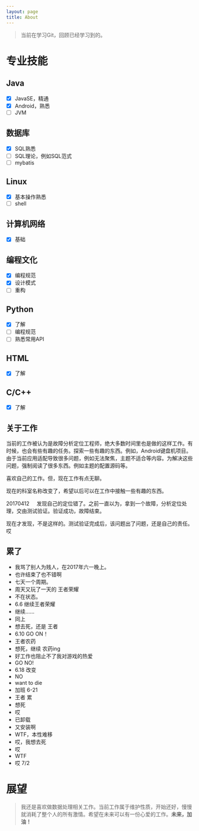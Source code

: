 ```yaml
---
layout: page
title: About
---
```

> 当前在学习Git，回顾已经学习到的。


# 专业技能
## Java
- [x] JavaSE，精通
- [x] Android，熟悉
- [ ] JVM

## 数据库
- [x] SQL熟悉
- [ ] SQL理论，例如SQL范式
- [ ] mybatis

## Linux
- [x] 基本操作熟悉
- [ ] shell

## 计算机网络
- [x] 基础

## 编程文化
- [x] 编程规范
- [x] 设计模式
- [ ] 重构
## Python
- [x] 了解
- [ ] 编程规范
- [ ] 熟悉常用API

## HTML
- [x] 了解

## C/C++
- [x] 了解

## 关于工作
当前的工作被认为是故障分析定位工程师，绝大多数时间里也是做的这样工作。有时候，也会有些有趣的任务。探索一些有趣的东西。例如，Android键盘机项目。由于当前应用适配导致很多问题，例如无法聚焦，主题不适合等内容。为解决这些问题，强制阅读了很多东西。例如主题的配置源码等。

喜欢自己的工作。但，现在工作有点无聊。

现在的科室名称改变了，希望以后可以在工作中接触一些有趣的东西。

20170412    
发现自己的定位错了。之前一直以为，拿到一个故障，分析定位处理，交由测试验证。验证成功，故障结束。

现在才发现，不是这样的。测试验证完成后，该问题出了问题，还是自己的责任。哎

## 累了

- 我骂了别人为贱人，在2017年六一晚上。
- 也许结束了也不错啊
- 七天一个周期。
- 周天又玩了一天的 王者荣耀
- 不在状态。
- 6.6 继续王者荣耀
- 继续......
- 同上
- 想去死，还是 王者
- 6.10 GO ON！
- 王者农药
- 想死，继续 农药ing
- 好工作也阻止不了我对游戏的热爱
- GO NO!
- 6.18 改变
- NO
- want to die
- 加班 6-21
- 王者 累
- 想死
- 哎
- 已卸载
- 又安装啊
- WTF，本性难移
- 哎，我想去死
- 哎
- WTF
- 哎 7/2

# 展望
> 我还是喜欢做数据处理相关工作。当前工作属于维护性质，开始还好，慢慢就消耗了整个人的所有激情。希望在未来可以有一份心爱的工作。**未来，加油！**
